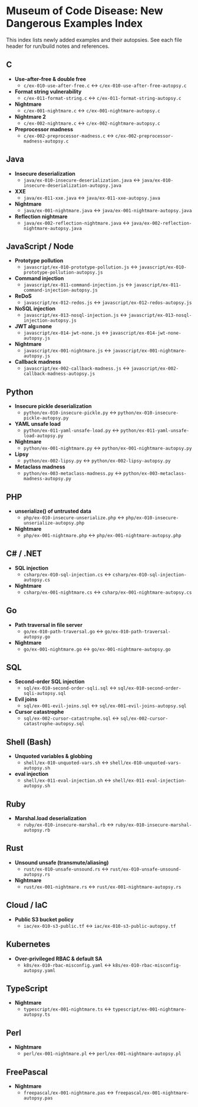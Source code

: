 # Museum of Code Disease: New Dangerous Examples Index

This index lists newly added examples and their autopsies. See each file header for run/build notes and references.

## C
* **Use-after-free & double free**
  - `c/ex-010-use-after-free.c` ↔ `c/ex-010-use-after-free-autopsy.c`
* **Format string vulnerability**
  - `c/ex-011-format-string.c` ↔ `c/ex-011-format-string-autopsy.c`
* **Nightmare**
  - `c/ex-001-nightmare.c` ↔ `c/ex-001-nightmare-autopsy.c`
* **Nightmare 2**
  - `c/ex-002-nightmare.c` ↔ `c/ex-002-nightmare-autopsy.c`
* **Preprocessor madness**
  - `c/ex-002-preprocessor-madness.c` ↔ `c/ex-002-preprocessor-madness-autopsy.c`

## Java
* **Insecure deserialization**
  - `java/ex-010-insecure-deserialization.java` ↔ `java/ex-010-insecure-deserialization-autopsy.java`
* **XXE**
  - `java/ex-011-xxe.java` ↔ `java/ex-011-xxe-autopsy.java`
* **Nightmare**
  - `java/ex-001-nightmare.java` ↔ `java/ex-001-nightmare-autopsy.java`
* **Reflection nightmare**
  - `java/ex-002-reflection-nightmare.java` ↔ `java/ex-002-reflection-nightmare-autopsy.java`

## JavaScript / Node
* **Prototype pollution**
  - `javascript/ex-010-prototype-pollution.js` ↔ `javascript/ex-010-prototype-pollution-autopsy.js`
* **Command injection**
  - `javascript/ex-011-command-injection.js` ↔ `javascript/ex-011-command-injection-autopsy.js`
* **ReDoS**
  - `javascript/ex-012-redos.js` ↔ `javascript/ex-012-redos-autopsy.js`
* **NoSQL injection**
  - `javascript/ex-013-nosql-injection.js` ↔ `javascript/ex-013-nosql-injection-autopsy.js`
* **JWT alg=none**
  - `javascript/ex-014-jwt-none.js` ↔ `javascript/ex-014-jwt-none-autopsy.js`
* **Nightmare**
  - `javascript/ex-001-nightmare.js` ↔ `javascript/ex-001-nightmare-autopsy.js`
* **Callback madness**
  - `javascript/ex-002-callback-madness.js` ↔ `javascript/ex-002-callback-madness-autopsy.js`

## Python
* **Insecure pickle deserialization**
  - `python/ex-010-insecure-pickle.py` ↔ `python/ex-010-insecure-pickle-autopsy.py`
* **YAML unsafe load**
  - `python/ex-011-yaml-unsafe-load.py` ↔ `python/ex-011-yaml-unsafe-load-autopsy.py`
* **Nightmare**
  - `python/ex-001-nightmare.py` ↔ `python/ex-001-nightmare-autopsy.py`
* **Lipsy**
  - `python/ex-002-lipsy.py` ↔ `python/ex-002-lipsy-autopsy.py`
* **Metaclass madness**
  - `python/ex-003-metaclass-madness.py` ↔ `python/ex-003-metaclass-madness-autopsy.py`

## PHP
* **unserialize() of untrusted data**
  - `php/ex-010-insecure-unserialize.php` ↔ `php/ex-010-insecure-unserialize-autopsy.php`
* **Nightmare**
  - `php/ex-001-nightmare.php` ↔ `php/ex-001-nightmare-autopsy.php`

## C# / .NET
* **SQL injection**
  - `csharp/ex-010-sql-injection.cs` ↔ `csharp/ex-010-sql-injection-autopsy.cs`
* **Nightmare**
  - `csharp/ex-001-nightmare.cs` ↔ `csharp/ex-001-nightmare-autopsy.cs`

## Go
* **Path traversal in file server**
  - `go/ex-010-path-traversal.go` ↔ `go/ex-010-path-traversal-autopsy.go`
* **Nightmare**
  - `go/ex-001-nightmare.go` ↔ `go/ex-001-nightmare-autopsy.go`

## SQL
* **Second-order SQL injection**
  - `sql/ex-010-second-order-sqli.sql` ↔ `sql/ex-010-second-order-sqli-autopsy.sql`
* **Evil joins**
  - `sql/ex-001-evil-joins.sql` ↔ `sql/ex-001-evil-joins-autopsy.sql`
* **Cursor catastrophe**
  - `sql/ex-002-cursor-catastrophe.sql` ↔ `sql/ex-002-cursor-catastrophe-autopsy.sql`

## Shell (Bash)
* **Unquoted variables & globbing**
  - `shell/ex-010-unquoted-vars.sh` ↔ `shell/ex-010-unquoted-vars-autopsy.sh`
* **eval injection**
  - `shell/ex-011-eval-injection.sh` ↔ `shell/ex-011-eval-injection-autopsy.sh`

## Ruby
* **Marshal.load deserialization**
  - `ruby/ex-010-insecure-marshal.rb` ↔ `ruby/ex-010-insecure-marshal-autopsy.rb`

## Rust
* **Unsound unsafe (transmute/aliasing)**
  - `rust/ex-010-unsafe-unsound.rs` ↔ `rust/ex-010-unsafe-unsound-autopsy.rs`
* **Nightmare**
  - `rust/ex-001-nightmare.rs` ↔ `rust/ex-001-nightmare-autopsy.rs`

## Cloud / IaC
* **Public S3 bucket policy**
  - `iac/ex-010-s3-public.tf` ↔ `iac/ex-010-s3-public-autopsy.tf`

## Kubernetes
* **Over-privileged RBAC & default SA**
  - `k8s/ex-010-rbac-misconfig.yaml` ↔ `k8s/ex-010-rbac-misconfig-autopsy.yaml`

## TypeScript
* **Nightmare**
  - `typescript/ex-001-nightmare.ts` ↔ `typescript/ex-001-nightmare-autopsy.ts`

## Perl
* **Nightmare**
  - `perl/ex-001-nightmare.pl` ↔ `perl/ex-001-nightmare-autopsy.pl`

## FreePascal
* **Nightmare**
  - `freepascal/ex-001-nightmare.pas` ↔ `freepascal/ex-001-nightmare-autopsy.pas`
